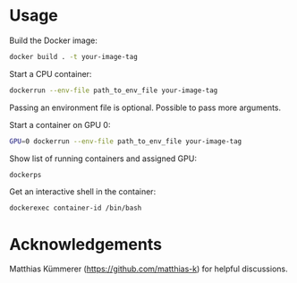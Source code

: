 # Usage

Build the Docker image:
```bash
docker build . -t your-image-tag
```

Start a CPU container:
```bash
dockerrun --env-file path_to_env_file your-image-tag
```
Passing an environment file is optional. Possible to pass more arguments.

Start a container on GPU 0:
```bash
GPU=0 dockerrun --env-file path_to_env_file your-image-tag
```

Show list of running containers and assigned GPU:
```bash
dockerps
```

Get an interactive shell in the container:
```bash
dockerexec container-id /bin/bash
```



# Acknowledgements

Matthias Kümmerer (https://github.com/matthias-k) for helpful discussions.